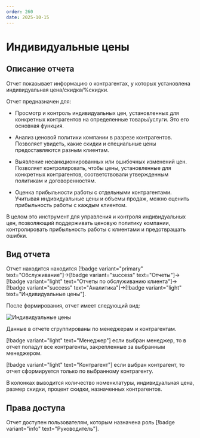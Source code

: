 ```yaml
---
order: 260
date: 2025-10-15
---
```

# Индивидуальные цены

## Описание отчета

Отчет показывает информацию о контрагентах, у которых установлена индивидуальная цена/скидка/%скидки.

Отчет предназначен для:

- Просмотр и контроль индивидуальных цен, установленных для конкретных контрагентов на определенные товары/услуги. Это его основная функция.

- Анализ ценовой политики компании в разрезе контрагентов. Позволяет увидеть, какие скидки и специальные цены предоставляются разным клиентам.

- Выявление несанкционированных или ошибочных изменений цен. Позволяет контролировать, чтобы цены, установленные для конкретных контрагентов, соответствовали утвержденным политикам и договоренностям.

- Оценка прибыльности работы с отдельными контрагентами. Учитывая индивидуальные цены и объемы продаж, можно оценить прибыльность работы с каждым клиентом.

В целом это инструмент для управления и контроля индивидуальных цен, позволяющий поддерживать ценовую политику компании, контролировать прибыльность работы с клиентами и предотвращать ошибки.

## Вид отчета

Отчет находится находится [!badge variant="primary" text="Обслуживание"]->[!badge variant="success" text="Отчеты"]->[!badge variant="light" text="Отчеты по обслуживанию клиента"]->[!badge variant="success" text="Аналитика"]->[!badge variant="light" text="Индивидуальные цены"].

После формирования, отчет имеет следующий вид:

![Индивидуальные цены](/images/Отчет_индивидуальные_цены.jpg)

Данные в отчете сгруппированы по менеджерам и контрагентам.

[!badge variant="light" text="Менеджер"] если выбран менеджер, то в отчет попадут все контрагенты, закрепленные за выбранным менеджером.

[!badge variant="light" text="Контрагент"] если выбран контрагент, то отчет сформируется только по выбранному контрагенту.

В колонках выводится количество номенклатуры, индивидуальная цена, размер скидки, процент скидки, назначенных контрагентов.

## Права доступа

Отчет доступен пользователям, которым назначена роль [!badge variant="info" text="Руководитель"].

